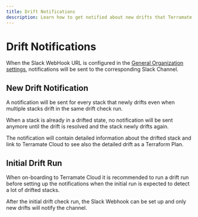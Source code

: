 ```yaml
---
title: Drift Notifications
description: Learn how to get notified about new drifts that Terramate Cloud detects in stacks.
---
```


# Drift Notifications

When the Slack WebHook URL is configured in the [General Organization settings](../organization/settings.md), notifications will be sent to the corresponding Slack Channel.

## New Drift Notification

A notification will be sent for every stack that newly drifts even
when multiple stacks drift in the same drift check run.

When a stack is already in a drifted state, no notification will be sent anymore until the drift is resolved and the stack newly drifts again.

The notification will contain detailed information about the drifted stack and link to Terramate Cloud to see also the detailed drift as a Terraform Plan.

## Initial Drift Run

When on-boarding to Terramate Cloud it is recommended to run a drift run before setting up the notifications when the initial run is expected to detect a lot of drifted stacks.

After the initial drift check run, the Slack Webhook can be set up and only new drifts will notify the channel.
